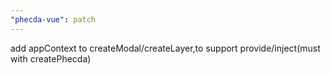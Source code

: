 ```yaml
---
"phecda-vue": patch
---
```


add appContext to createModal/createLayer,to support provide/inject(must with createPhecda)
